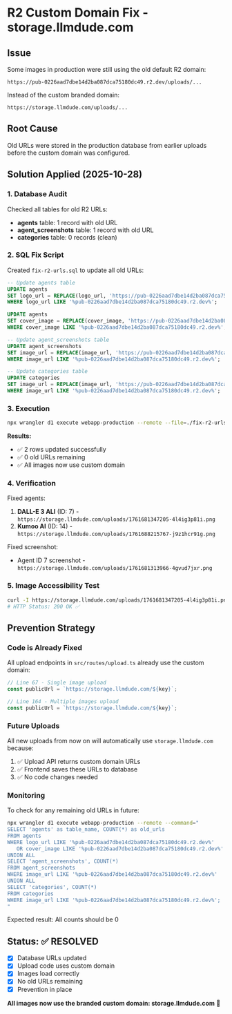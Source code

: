 # R2 Custom Domain Fix - storage.llmdude.com

## Issue
Some images in production were still using the old default R2 domain:
```
https://pub-0226aad7dbe14d2ba087dca75180dc49.r2.dev/uploads/...
```

Instead of the custom branded domain:
```
https://storage.llmdude.com/uploads/...
```

## Root Cause
Old URLs were stored in the production database from earlier uploads before the custom domain was configured.

## Solution Applied (2025-10-28)

### 1. Database Audit
Checked all tables for old R2 URLs:
- **agents** table: 1 record with old URL
- **agent_screenshots** table: 1 record with old URL
- **categories** table: 0 records (clean)

### 2. SQL Fix Script
Created `fix-r2-urls.sql` to update all old URLs:
```sql
-- Update agents table
UPDATE agents 
SET logo_url = REPLACE(logo_url, 'https://pub-0226aad7dbe14d2ba087dca75180dc49.r2.dev', 'https://storage.llmdude.com')
WHERE logo_url LIKE '%pub-0226aad7dbe14d2ba087dca75180dc49.r2.dev%';

UPDATE agents 
SET cover_image = REPLACE(cover_image, 'https://pub-0226aad7dbe14d2ba087dca75180dc49.r2.dev', 'https://storage.llmdude.com')
WHERE cover_image LIKE '%pub-0226aad7dbe14d2ba087dca75180dc49.r2.dev%';

-- Update agent_screenshots table
UPDATE agent_screenshots 
SET image_url = REPLACE(image_url, 'https://pub-0226aad7dbe14d2ba087dca75180dc49.r2.dev', 'https://storage.llmdude.com')
WHERE image_url LIKE '%pub-0226aad7dbe14d2ba087dca75180dc49.r2.dev%';

-- Update categories table
UPDATE categories 
SET image_url = REPLACE(image_url, 'https://pub-0226aad7dbe14d2ba087dca75180dc49.r2.dev', 'https://storage.llmdude.com')
WHERE image_url LIKE '%pub-0226aad7dbe14d2ba087dca75180dc49.r2.dev%';
```

### 3. Execution
```bash
npx wrangler d1 execute webapp-production --remote --file=./fix-r2-urls.sql
```

**Results:**
- ✅ 2 rows updated successfully
- ✅ 0 old URLs remaining
- ✅ All images now use custom domain

### 4. Verification
Fixed agents:
1. **DALL-E 3 ALI** (ID: 7) - `https://storage.llmdude.com/uploads/1761681347205-4l4ig3p81i.png`
2. **Kumoo AI** (ID: 14) - `https://storage.llmdude.com/uploads/1761688215767-j9z1hcr91g.png`

Fixed screenshot:
- Agent ID 7 screenshot - `https://storage.llmdude.com/uploads/1761681313966-4gvud7jxr.png`

### 5. Image Accessibility Test
```bash
curl -I https://storage.llmdude.com/uploads/1761681347205-4l4ig3p81i.png
# HTTP Status: 200 OK ✅
```

## Prevention Strategy

### Code is Already Fixed
All upload endpoints in `src/routes/upload.ts` already use the custom domain:
```typescript
// Line 67 - Single image upload
const publicUrl = `https://storage.llmdude.com/${key}`;

// Line 164 - Multiple images upload  
const publicUrl = `https://storage.llmdude.com/${key}`;
```

### Future Uploads
All new uploads from now on will automatically use `storage.llmdude.com` because:
1. ✅ Upload API returns custom domain URLs
2. ✅ Frontend saves these URLs to database
3. ✅ No code changes needed

### Monitoring
To check for any remaining old URLs in future:
```bash
npx wrangler d1 execute webapp-production --remote --command="
SELECT 'agents' as table_name, COUNT(*) as old_urls 
FROM agents 
WHERE logo_url LIKE '%pub-0226aad7dbe14d2ba087dca75180dc49.r2.dev%' 
   OR cover_image LIKE '%pub-0226aad7dbe14d2ba087dca75180dc49.r2.dev%'
UNION ALL
SELECT 'agent_screenshots', COUNT(*) 
FROM agent_screenshots 
WHERE image_url LIKE '%pub-0226aad7dbe14d2ba087dca75180dc49.r2.dev%'
UNION ALL
SELECT 'categories', COUNT(*) 
FROM categories 
WHERE image_url LIKE '%pub-0226aad7dbe14d2ba087dca75180dc49.r2.dev%';
"
```

Expected result: All counts should be 0

## Status: ✅ RESOLVED

- [x] Database URLs updated
- [x] Upload code uses custom domain
- [x] Images load correctly
- [x] No old URLs remaining
- [x] Prevention in place

**All images now use the branded custom domain: storage.llmdude.com** 🎉
